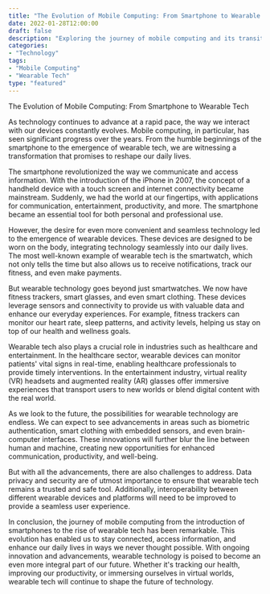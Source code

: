 ```yaml
--- 
title: "The Evolution of Mobile Computing: From Smartphone to Wearable Tech"
date: 2022-01-28T12:00:00
draft: false
description: "Exploring the journey of mobile computing and its transition to wearable technology."
categories: 
- "Technology"
tags: 
- "Mobile Computing"
- "Wearable Tech"
type: "featured"
---
```


The Evolution of Mobile Computing: From Smartphone to Wearable Tech

As technology continues to advance at a rapid pace, the way we interact with our devices constantly evolves. Mobile computing, in particular, has seen significant progress over the years. From the humble beginnings of the smartphone to the emergence of wearable tech, we are witnessing a transformation that promises to reshape our daily lives.

The smartphone revolutionized the way we communicate and access information. With the introduction of the iPhone in 2007, the concept of a handheld device with a touch screen and internet connectivity became mainstream. Suddenly, we had the world at our fingertips, with applications for communication, entertainment, productivity, and more. The smartphone became an essential tool for both personal and professional use.

However, the desire for even more convenient and seamless technology led to the emergence of wearable devices. These devices are designed to be worn on the body, integrating technology seamlessly into our daily lives. The most well-known example of wearable tech is the smartwatch, which not only tells the time but also allows us to receive notifications, track our fitness, and even make payments.

But wearable technology goes beyond just smartwatches. We now have fitness trackers, smart glasses, and even smart clothing. These devices leverage sensors and connectivity to provide us with valuable data and enhance our everyday experiences. For example, fitness trackers can monitor our heart rate, sleep patterns, and activity levels, helping us stay on top of our health and wellness goals.

Wearable tech also plays a crucial role in industries such as healthcare and entertainment. In the healthcare sector, wearable devices can monitor patients' vital signs in real-time, enabling healthcare professionals to provide timely interventions. In the entertainment industry, virtual reality (VR) headsets and augmented reality (AR) glasses offer immersive experiences that transport users to new worlds or blend digital content with the real world.

As we look to the future, the possibilities for wearable technology are endless. We can expect to see advancements in areas such as biometric authentication, smart clothing with embedded sensors, and even brain-computer interfaces. These innovations will further blur the line between human and machine, creating new opportunities for enhanced communication, productivity, and well-being.

But with all the advancements, there are also challenges to address. Data privacy and security are of utmost importance to ensure that wearable tech remains a trusted and safe tool. Additionally, interoperability between different wearable devices and platforms will need to be improved to provide a seamless user experience.

In conclusion, the journey of mobile computing from the introduction of smartphones to the rise of wearable tech has been remarkable. This evolution has enabled us to stay connected, access information, and enhance our daily lives in ways we never thought possible. With ongoing innovation and advancements, wearable technology is poised to become an even more integral part of our future. Whether it's tracking our health, improving our productivity, or immersing ourselves in virtual worlds, wearable tech will continue to shape the future of technology.
